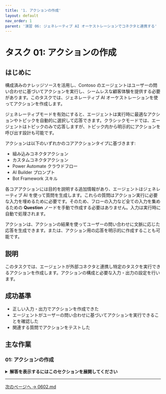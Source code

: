 ```yaml
---
title: '1. アクションの作成'
layout: default
nav_order: 1
parent: '演習 06: ジェネレーティブ AI オーケストレーションでコネクタと連携する'
---
```


# タスク 01: アクションの作成

## はじめに

構成済みのナレッジソースを活用し、Contoso のエージェントはユーザーの問い合わせに基づいてアクションを実行し、シームレスな顧客体験を提供する必要があります。このタスクでは、ジェネレーティブ AI オーケストレーションを使ってアクションを作成します。

ジェネレーティブモードを有効にすると、エージェントは実行時に最適なアクションやトピックを自動的に選択して応答できます。クラシックモードでは、エージェントはトピックのみで応答しますが、トピック内から明示的にアクションを呼び出す設計も可能です。

アクションは以下のいずれかのコアアクションタイプに基づきます:

  - 組み込みコネクタアクション
  - カスタムコネクタアクション
  - Power Automate クラウドフロー
  - AI Builder プロンプト
  - Bot Framework スキル

各コアアクションには目的を説明する追加情報があり、エージェントはジェネレーティブ AI を使って質問を生成します。これらの質問はアクション実行に必要な入力を埋めるために必要です。そのため、フローの入力など全ての入力を集めるための **Question** ノードを手動で作成する必要はありません。入力は実行時に自動で処理されます。

アクションは、アクションの結果を使ってユーザーの問い合わせに文脈に応じた応答を生成できます。または、アクション用の応答を明示的に作成することも可能です。

## 説明

このタスクでは、エージェントが外部コネクタと連携し特定のタスクを実行できるアクションを作成します。アクションの構成と必要な入力・出力の設定を行います。

## 成功基準

-   正しい入力・出力でアクションを作成できた
-   エージェントがユーザーの問い合わせに基づいてアクションを実行できることを確認した
-   関連する質問でアクションをテストした

## 主な作業

### 01: アクションの作成

<details markdown="block"> 
  <summary><strong>解答を表示するにはこのセクションを展開してください</strong></summary> 

1. 上部バーの **Actions** を選択します。

	![xoij30e1.jpg](../../media/xoij30e1.jpg)

1. **Add an action** を選択します。

1. **Get forecast for today** MSN Weather コネクタを選択します。

	![vl71pr0h.jpg](../../media/vl71pr0h.jpg)

1. 画面右下の **Next** を選択します。

1. **End user authentication** でドロップダウンメニューから **Copilot author authentication** を選択します。

	  ![gkaboin2.jpg](../../media/gkaboin2.jpg)

> [!IMPORTANT]
> これはエージェント作成者のコンテキストでコネクタを利用し、エンドユーザーに接続を促しません。

1. **Inputs and outputs** セクションで **Inputs** の **Units** を選択します。

	![wdanpr73.jpg](../../media/wdanpr73.jpg)

1. **How will the agent fill this input?** のドロップダウンで **Set as a value** を選択します。

	![kwmjl4t2.jpg](../../media/kwmjl4t2.jpg)

1. ダイアログで **Confirm** を選択します。

1. **Value** のテキストボックスで **Imperial** を選択し、画面右下の **Done** を選択します。

	![45nwag0i.jpg](../../media/45nwag0i.jpg)

1. 設定内容を確認し、画面右下の **Add action** を選択します。

	![it7x3rmc.jpg](../../media/it7x3rmc.jpg)

  </details>

---

[次のページへ → 0602.md](0602.md)